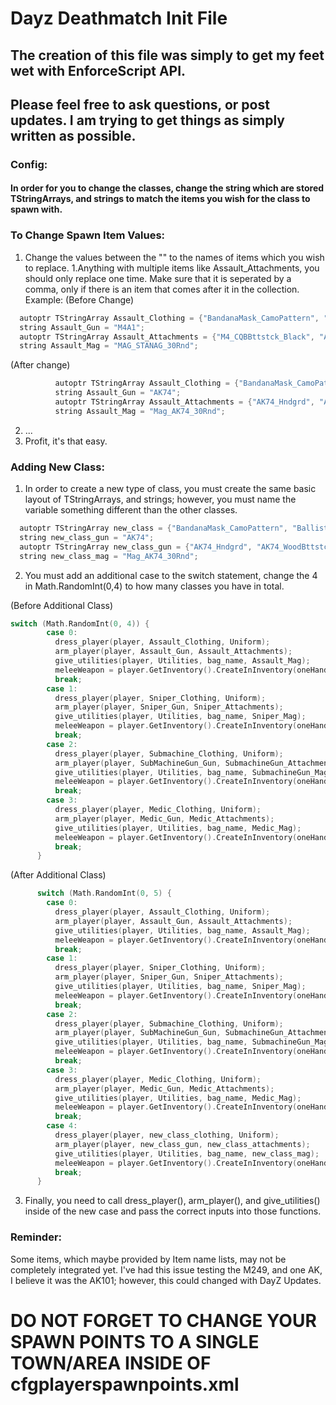 # Dayz Deathmatch Init File
## The creation of this file was simply to get my feet wet with EnforceScript API.
## Please feel free to ask questions, or post updates. I am trying to get things as simply written as possible.

### Config:
####   In order for you to change the classes, change the string which are stored TStringArrays, and strings to match the items you wish for the class to spawn with.

### To Change Spawn Item Values:
1. Change the values between the "" to the names of items which you wish to replace. 
  1.Anything with multiple items like Assault_Attachments, you should only replace one time. Make sure that it is seperated by a comma, only if there is an item that comes after it in the collection.
    Example:
      (Before Change)
      
```c
  autoptr TStringArray Assault_Clothing = {"BandanaMask_CamoPattern", "BallisticHelmet_Green", "USMCJacket_Woodland", "USMCPants_Woodland"};
  string Assault_Gun = "M4A1";
  autoptr TStringArray Assault_Attachments = {"M4_CQBBttstck_Black", "ACOGOptic", "M4_RISHndgrd_Black"};
  string Assault_Mag = "MAG_STANAG_30Rnd";
```
      
(After change) 
```c
          autoptr TStringArray Assault_Clothing = {"BandanaMask_CamoPattern", "BallisticHelmet_Green", "USMCJacket_Woodland", "USMCPants_Woodland"};
          string Assault_Gun = "AK74";
          autoptr TStringArray Assault_Attachments = {"AK74_Hndgrd", "AK74_WoodBttstck"};
          string Assault_Mag = "Mag_AK74_30Rnd";
```

2. ...
3. Profit, it's that easy.

### Adding New Class:
1. In order to create a new type of class, you must create the same basic layout of TStringArrays, and strings; however, you must name the variable something different than the other classes.

```c
  autoptr TStringArray new_class = {"BandanaMask_CamoPattern", "BallisticHelmet_Green", "USMCJacket_Woodland", "USMCPants_Woodland"};
  string new_class_gun = "AK74";
  autoptr TStringArray new_class_gun = {"AK74_Hndgrd", "AK74_WoodBttstck"};
  string new_class_mag = "Mag_AK74_30Rnd";
```

2. You must add an additional case to the switch statement, change the 4 in Math.RandomInt(0,4) to how many classes you have in total.

  (Before Additional Class)
```c
switch (Math.RandomInt(0, 4)) {
        case 0:
          dress_player(player, Assault_Clothing, Uniform);
          arm_player(player, Assault_Gun, Assault_Attachments);
          give_utilities(player, Utilities, bag_name, Assault_Mag);
          meleeWeapon = player.GetInventory().CreateInInventory(oneHanders.GetRandomElement());
          break;
        case 1:
          dress_player(player, Sniper_Clothing, Uniform);
          arm_player(player, Sniper_Gun, Sniper_Attachments);
          give_utilities(player, Utilities, bag_name, Sniper_Mag);
          meleeWeapon = player.GetInventory().CreateInInventory(oneHanders.GetRandomElement());
          break;
        case 2:
          dress_player(player, Submachine_Clothing, Uniform);
          arm_player(player, SubMachineGun_Gun, SubmachineGun_Attachments);
          give_utilities(player, Utilities, bag_name, SubmachineGun_Mag);
          meleeWeapon = player.GetInventory().CreateInInventory(oneHanders.GetRandomElement());
          break;
        case 3:
          dress_player(player, Medic_Clothing, Uniform);
          arm_player(player, Medic_Gun, Medic_Attachments);
          give_utilities(player, Utilities, bag_name, Medic_Mag);
          meleeWeapon = player.GetInventory().CreateInInventory(oneHanders.GetRandomElement());
          break;
      }
```

(After Additional Class)
```c
      switch (Math.RandomInt(0, 5) {
        case 0:
          dress_player(player, Assault_Clothing, Uniform);
          arm_player(player, Assault_Gun, Assault_Attachments);
          give_utilities(player, Utilities, bag_name, Assault_Mag);
          meleeWeapon = player.GetInventory().CreateInInventory(oneHanders.GetRandomElement());
          break;
        case 1:
          dress_player(player, Sniper_Clothing, Uniform);
          arm_player(player, Sniper_Gun, Sniper_Attachments);
          give_utilities(player, Utilities, bag_name, Sniper_Mag);
          meleeWeapon = player.GetInventory().CreateInInventory(oneHanders.GetRandomElement());
          break;
        case 2:
          dress_player(player, Submachine_Clothing, Uniform);
          arm_player(player, SubMachineGun_Gun, SubmachineGun_Attachments);
          give_utilities(player, Utilities, bag_name, SubmachineGun_Mag);
          meleeWeapon = player.GetInventory().CreateInInventory(oneHanders.GetRandomElement());
          break;
        case 3:
          dress_player(player, Medic_Clothing, Uniform);
          arm_player(player, Medic_Gun, Medic_Attachments);
          give_utilities(player, Utilities, bag_name, Medic_Mag);
          meleeWeapon = player.GetInventory().CreateInInventory(oneHanders.GetRandomElement());
          break;
        case 4:
          dress_player(player, new_class_clothing, Uniform);
          arm_player(player, new_class_gun, new_class_attachments);
          give_utilities(player, Utilities, bag_name, new_class_mag);
          meleeWeapon = player.GetInventory().CreateInInventory(oneHanders.GetRandomElement());
          break;
      }
 ```
3. Finally, you need to call dress_player(), arm_player(), and give_utilities() inside of the new case and pass the correct inputs into those functions.

### Reminder:
  Some items, which maybe provided by Item name lists, may not be completely integrated yet. I've had this issue testing the M249, and one AK, I believe it was the AK101; however, this could changed with DayZ Updates.

# DO NOT FORGET TO CHANGE YOUR SPAWN POINTS TO A SINGLE TOWN/AREA INSIDE OF cfgplayerspawnpoints.xml
